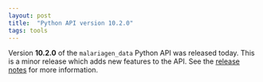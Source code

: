 ```yaml
---
layout: post
title:  "Python API version 10.2.0"
tags: tools
---
```


Version <strong>10.2.0</strong> of the `malariagen_data` Python API
was released today. This is a minor release which adds new features to
the API. See the [release
notes](https://github.com/malariagen/malariagen-data-python/releases/tag/v10.2.0)
for more information.
